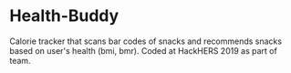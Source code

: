 # Health-Buddy
Calorie tracker that scans bar codes of snacks and recommends snacks based on user's health (bmi, bmr). Coded at HackHERS 2019 as part of team.
